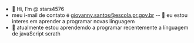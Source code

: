 - 👋 Hi, I’m @ stars4576
- meu i-mail de contato  é  giovanny.santos@escola.pr.gov.br
-- 👀 eu estou interes em aprender a programar novas  línguagem
- 🌱 atualmente estou aprendemdo a programar recentemente a  línguagem de javaScript scrath

